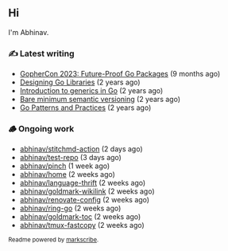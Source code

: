 ## Hi

I'm Abhinav.

### ✍️ Latest writing


- [GopherCon 2023: Future-Proof Go Packages](https://abhinavg.net/2023/09/27/future-proof-packages/) (9 months ago)
- [Designing Go Libraries](https://abhinavg.net/2022/12/06/designing-go-libraries/) (2 years ago)
- [Introduction to generics in Go](https://abhinavg.net/2022/11/23/generics-intro/) (2 years ago)
- [Bare minimum semantic versioning](https://abhinavg.net/2022/11/07/semver/) (2 years ago)
- [Go Patterns and Practices](https://abhinavg.net/2022/09/19/go-patterns-and-practices-talk/) (2 years ago)

### 🪵 Ongoing work


- [abhinav/stitchmd-action](https://github.com/abhinav/stitchmd-action) (2 days ago)
- [abhinav/test-repo](https://github.com/abhinav/test-repo) (3 days ago)
- [abhinav/pinch](https://github.com/abhinav/pinch) (1 week ago)
- [abhinav/home](https://github.com/abhinav/home) (2 weeks ago)
- [abhinav/language-thrift](https://github.com/abhinav/language-thrift) (2 weeks ago)
- [abhinav/goldmark-wikilink](https://github.com/abhinav/goldmark-wikilink) (2 weeks ago)
- [abhinav/renovate-config](https://github.com/abhinav/renovate-config) (2 weeks ago)
- [abhinav/ring-go](https://github.com/abhinav/ring-go) (2 weeks ago)
- [abhinav/goldmark-toc](https://github.com/abhinav/goldmark-toc) (2 weeks ago)
- [abhinav/tmux-fastcopy](https://github.com/abhinav/tmux-fastcopy) (2 weeks ago)

<sub>Readme powered by [markscribe](https://github.com/muesli/markscribe).</sub>
